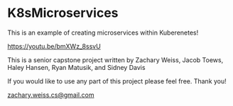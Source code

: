 # K8sMicroservices
This is an example of creating microservices within Kuberenetes!

https://youtu.be/bmXWz_8ssvU

This is a senior capstone project written by Zachary Weiss, Jacob Toews, Haley Hansen, Ryan Matusik, and Sidney Davis

If you would like to use any part of this project please feel free.
Thank you!

zachary.weiss.cs@gmail.com
